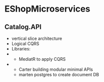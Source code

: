 # EShopMicroservices
## Catalog.API 
- vertical slice architecture
- Logical CQRS
- Libraries:
- * MediatR to apply CQRS
- * Carter building modular minimal APIs
  *  marten postgres to create document DB
